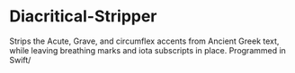 # Diacritical-Stripper
Strips the Acute, Grave, and circumflex accents from Ancient Greek text, while leaving breathing marks and iota subscripts in place. Programmed in Swift/
